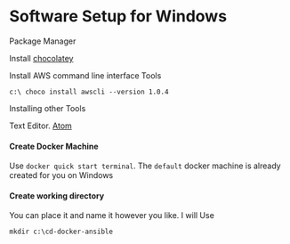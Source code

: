 # Software Setup for Windows


Package Manager

Install [chocolatey](https://chocolatey.org/)

Install AWS command line interface Tools

`c:\ choco install awscli --version 1.0.4`


Installing other Tools

Text Editor. [Atom](https://atom.io/)


#### Create Docker Machine

Use `docker quick start terminal`. The `default` docker machine is already created for you on Windows

#### Create working directory

You can place it and name it however you like.
I will Use

`mkdir c:\cd-docker-ansible`
